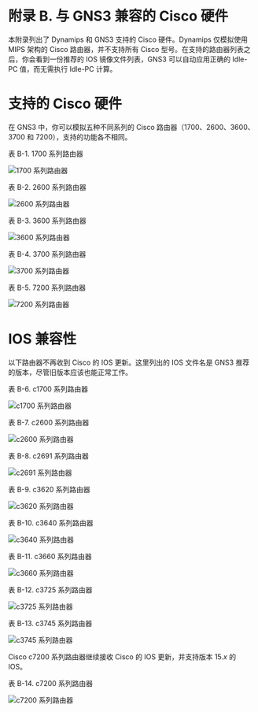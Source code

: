 # 附录 B. 与 GNS3 兼容的 Cisco 硬件

本附录列出了 Dynamips 和 GNS3 支持的 Cisco 硬件。Dynamips 仅模拟使用 MIPS 架构的 Cisco 路由器，并不支持所有 Cisco 型号。在支持的路由器列表之后，你会看到一份推荐的 IOS 镜像文件列表，GNS3 可以自动应用正确的 Idle-PC 值，而无需执行 Idle-PC 计算。

# 支持的 Cisco 硬件

在 GNS3 中，你可以模拟五种不同系列的 Cisco 路由器（1700、2600、3600、3700 和 7200），支持的功能各不相同。

表 B-1. 1700 系列路由器

![1700 系列路由器](img/bfig01.png.jpg)

表 B-2. 2600 系列路由器

![2600 系列路由器](img/bfig02.png.jpg)

表 B-3. 3600 系列路由器

![3600 系列路由器](img/bfig03.png.jpg)

表 B-4. 3700 系列路由器

![3700 系列路由器](img/bfig04.png.jpg)

表 B-5. 7200 系列路由器

![7200 系列路由器](img/bfig05.png.jpg)

# IOS 兼容性

以下路由器不再收到 Cisco 的 IOS 更新。这里列出的 IOS 文件名是 GNS3 推荐的版本，尽管旧版本应该也能正常工作。

表 B-6. c1700 系列路由器

![c1700 系列路由器](img/bfig06.png.jpg)

表 B-7. c2600 系列路由器

![c2600 系列路由器](img/bfig07.png.jpg)

表 B-8. c2691 系列路由器

![c2691 系列路由器](img/bfig08.png.jpg)

表 B-9. c3620 系列路由器

![c3620 系列路由器](img/bfig09.png.jpg)

表 B-10. c3640 系列路由器

![c3640 系列路由器](img/bfig10.png.jpg)

表 B-11. c3660 系列路由器

![c3660 系列路由器](img/bfig11.png.jpg)

表 B-12. c3725 系列路由器

![c3725 系列路由器](img/bfig12.png.jpg)

表 B-13. c3745 系列路由器

![c3745 系列路由器](img/bfig13.png.jpg)

Cisco c7200 系列路由器继续接收 Cisco 的 IOS 更新，并支持版本 15.*x* 的 IOS。

表 B-14. c7200 系列路由器

![c7200 系列路由器](img/bfig14.png.jpg)
